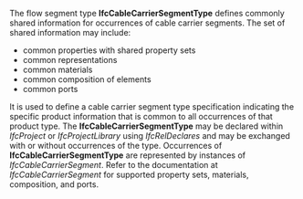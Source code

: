 ﻿The flow segment type **IfcCableCarrierSegmentType** defines commonly shared information for occurrences of cable carrier segments. The set of shared information may include:

* common properties with shared property sets
* common representations
* common materials
* common composition of elements
* common ports

It is used to define a cable carrier segment type specification indicating the specific product information that is common to all occurrences of that product type. The **IfcCableCarrierSegmentType** may be declared within _IfcProject_ or _IfcProjectLibrary_ using _IfcRelDeclares_ and may be exchanged with or without occurrences of the type. Occurrences of **IfcCableCarrierSegmentType** are represented by instances of _IfcCableCarrierSegment_. Refer to the documentation at _IfcCableCarrierSegment_ for supported property sets, materials, composition, and ports.